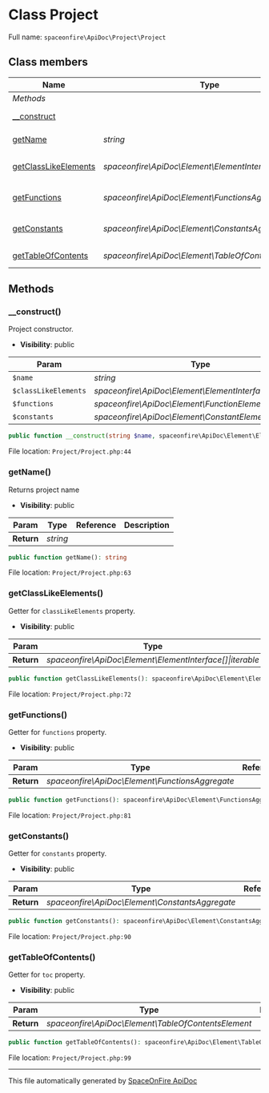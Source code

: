 # Class Project

Full name: `spaceonfire\ApiDoc\Project\Project`

## Class members

| Name                                                                             | Type                                                          | Summary                                  | Additional                   |
| -------------------------------------------------------------------------------- | ------------------------------------------------------------- | ---------------------------------------- | ---------------------------- |
| _Methods_                                                                        |                                                               |                                          |                              |
| [\_\_construct](#spaceonfire_apidoc_project_project_construct)                   |                                                               | Project constructor.                     | [📢](# "Visibility: public") |
| [getName](#spaceonfire_apidoc_project_project_getname)                           | _string_                                                      | Returns project name                     | [📢](# "Visibility: public") |
| [getClassLikeElements](#spaceonfire_apidoc_project_project_getclasslikeelements) | _spaceonfire\ApiDoc\Element\ElementInterface[]&#124;iterable_ | Getter for `classLikeElements` property. | [📢](# "Visibility: public") |
| [getFunctions](#spaceonfire_apidoc_project_project_getfunctions)                 | _spaceonfire\ApiDoc\Element\FunctionsAggregate_               | Getter for `functions` property.         | [📢](# "Visibility: public") |
| [getConstants](#spaceonfire_apidoc_project_project_getconstants)                 | _spaceonfire\ApiDoc\Element\ConstantsAggregate_               | Getter for `constants` property.         | [📢](# "Visibility: public") |
| [getTableOfContents](#spaceonfire_apidoc_project_project_gettableofcontents)     | _spaceonfire\ApiDoc\Element\TableOfContentsElement_           | Getter for `toc` property.               | [📢](# "Visibility: public") |

## Methods

<a name="spaceonfire_apidoc_project_project_construct"></a>

### \_\_construct()

Project constructor.

-   **Visibility**: public

| Param                | Type                                                          | Reference | Description |
| -------------------- | ------------------------------------------------------------- | --------- | ----------- |
| `$name`              | _string_                                                      | No        |             |
| `$classLikeElements` | _spaceonfire\ApiDoc\Element\ElementInterface[]&#124;iterable_ | No        |             |
| `$functions`         | _spaceonfire\ApiDoc\Element\FunctionElement[]&#124;iterable_  | No        |             |
| `$constants`         | _spaceonfire\ApiDoc\Element\ConstantElement[]&#124;iterable_  | No        |             |

```php
public function __construct(string $name, spaceonfire\ApiDoc\Element\ElementInterface[]|iterable $classLikeElements, spaceonfire\ApiDoc\Element\FunctionElement[]|iterable $functions = [], spaceonfire\ApiDoc\Element\ConstantElement[]|iterable $constants = [])
```

File location: `Project/Project.php:44`

<a name="spaceonfire_apidoc_project_project_getname"></a>

### getName()

Returns project name

-   **Visibility**: public

| Param      | Type     | Reference | Description |
| ---------- | -------- | --------- | ----------- |
| **Return** | _string_ |           |             |

```php
public function getName(): string
```

File location: `Project/Project.php:63`

<a name="spaceonfire_apidoc_project_project_getclasslikeelements"></a>

### getClassLikeElements()

Getter for `classLikeElements` property.

-   **Visibility**: public

| Param      | Type                                                          | Reference | Description |
| ---------- | ------------------------------------------------------------- | --------- | ----------- |
| **Return** | _spaceonfire\ApiDoc\Element\ElementInterface[]&#124;iterable_ |           |             |

```php
public function getClassLikeElements(): spaceonfire\ApiDoc\Element\ElementInterface[]|iterable
```

File location: `Project/Project.php:72`

<a name="spaceonfire_apidoc_project_project_getfunctions"></a>

### getFunctions()

Getter for `functions` property.

-   **Visibility**: public

| Param      | Type                                            | Reference | Description |
| ---------- | ----------------------------------------------- | --------- | ----------- |
| **Return** | _spaceonfire\ApiDoc\Element\FunctionsAggregate_ |           |             |

```php
public function getFunctions(): spaceonfire\ApiDoc\Element\FunctionsAggregate
```

File location: `Project/Project.php:81`

<a name="spaceonfire_apidoc_project_project_getconstants"></a>

### getConstants()

Getter for `constants` property.

-   **Visibility**: public

| Param      | Type                                            | Reference | Description |
| ---------- | ----------------------------------------------- | --------- | ----------- |
| **Return** | _spaceonfire\ApiDoc\Element\ConstantsAggregate_ |           |             |

```php
public function getConstants(): spaceonfire\ApiDoc\Element\ConstantsAggregate
```

File location: `Project/Project.php:90`

<a name="spaceonfire_apidoc_project_project_gettableofcontents"></a>

### getTableOfContents()

Getter for `toc` property.

-   **Visibility**: public

| Param      | Type                                                | Reference | Description |
| ---------- | --------------------------------------------------- | --------- | ----------- |
| **Return** | _spaceonfire\ApiDoc\Element\TableOfContentsElement_ |           |             |

```php
public function getTableOfContents(): spaceonfire\ApiDoc\Element\TableOfContentsElement
```

File location: `Project/Project.php:99`

---

This file automatically generated by [SpaceOnFire ApiDoc](https://github.com/spaceonfire/apidoc)
